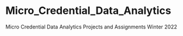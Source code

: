 # Micro_Credential_Data_Analytics
Micro Credential Data Analytics Projects and Assignments 
Winter 2022
